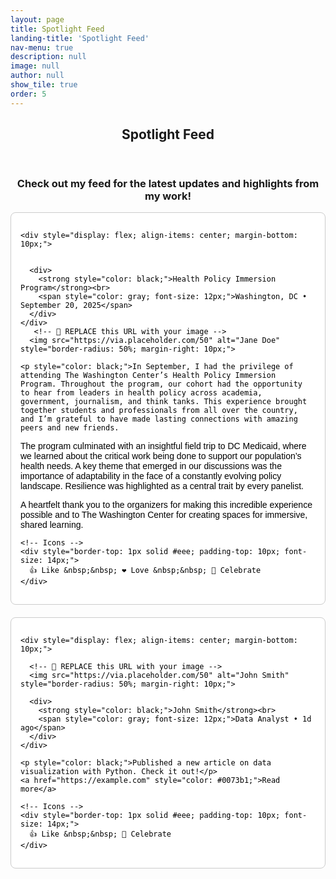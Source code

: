 ```yaml
---
layout: page
title: Spotlight Feed
landing-title: 'Spotlight Feed'
nav-menu: true
description: null
image: null
author: null
show_tile: true
order: 5
---
```



<section id="one">
  <div class="inner" style="text-align:center;">
    <header class="major">
      <h1>Spotlight Feed</h1>
    </header>
     <h3>Check out my feed for the latest updates and highlights from my work!</h3>
  </div>
</section>

</section>

<!-- Feed Container -->
<div style="max-width: 600px; margin: auto; font-family: Arial, sans-serif; color: black;">

  <!-- Post 1 -->
  <div style="border: 1px solid #ccc; padding: 15px; border-radius: 8px; margin-bottom: 20px; background: #fff;">
    
    <div style="display: flex; align-items: center; margin-bottom: 10px;">
      
   
      <div>
        <strong style="color: black;">Health Policy Immersion Program</strong><br>
        <span style="color: gray; font-size: 12px;">Washington, DC • September 20, 2025</span>
      </div>
    </div>
       <!-- 🔻 REPLACE this URL with your image -->
      <img src="https://via.placeholder.com/50" alt="Jane Doe" style="border-radius: 50%; margin-right: 10px;">
    
    <p style="color: black;">In September, I had the privilege of attending The Washington Center’s Health Policy Immersion Program. Throughout the program, our cohort had the opportunity to hear from leaders in health policy across academia, government, journalism, and think tanks. This experience brought together students and professionals from all over the country, and I’m grateful to have made lasting connections with amazing peers and new friends.

The program culminated with an insightful field trip to DC Medicaid, where we learned about the critical work being done to support our population’s health needs. A key theme that emerged in our discussions was the importance of adaptability in the face of a constantly evolving policy landscape. Resilience was highlighted as a central trait by every panelist.

A heartfelt thank you to the organizers for making this incredible experience possible and to The Washington Center for creating spaces for immersive, shared learning.  </p>

    <!-- Icons -->
    <div style="border-top: 1px solid #eee; padding-top: 10px; font-size: 14px;">
      👍 Like &nbsp;&nbsp; ❤️ Love &nbsp;&nbsp; 🎉 Celebrate
    </div>
  </div>

  <!-- Post 2 -->
  <div style="border: 1px solid #ccc; padding: 15px; border-radius: 8px; margin-bottom: 20px; background: #fff;">
    
    <div style="display: flex; align-items: center; margin-bottom: 10px;">
      
      <!-- 🔻 REPLACE this URL with your image -->
      <img src="https://via.placeholder.com/50" alt="John Smith" style="border-radius: 50%; margin-right: 10px;">
      
      <div>
        <strong style="color: black;">John Smith</strong><br>
        <span style="color: gray; font-size: 12px;">Data Analyst • 1d ago</span>
      </div>
    </div>
    
    <p style="color: black;">Published a new article on data visualization with Python. Check it out!</p>
    <a href="https://example.com" style="color: #0073b1;">Read more</a>

    <!-- Icons -->
    <div style="border-top: 1px solid #eee; padding-top: 10px; font-size: 14px;">
      👍 Like &nbsp;&nbsp; 🎉 Celebrate
    </div>
  </div>

</div>


